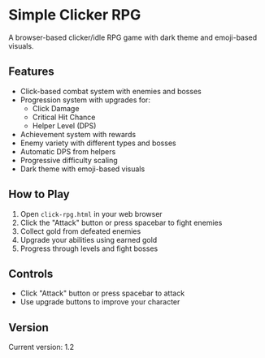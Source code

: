 # Simple Clicker RPG

A browser-based clicker/idle RPG game with dark theme and emoji-based visuals.

## Features

- Click-based combat system with enemies and bosses
- Progression system with upgrades for:
  - Click Damage
  - Critical Hit Chance
  - Helper Level (DPS)
- Achievement system with rewards
- Enemy variety with different types and bosses
- Automatic DPS from helpers
- Progressive difficulty scaling
- Dark theme with emoji-based visuals

## How to Play

1. Open `click-rpg.html` in your web browser
2. Click the "Attack" button or press spacebar to fight enemies
3. Collect gold from defeated enemies
4. Upgrade your abilities using earned gold
5. Progress through levels and fight bosses

## Controls

- Click "Attack" button or press spacebar to attack
- Use upgrade buttons to improve your character

## Version

Current version: 1.2 